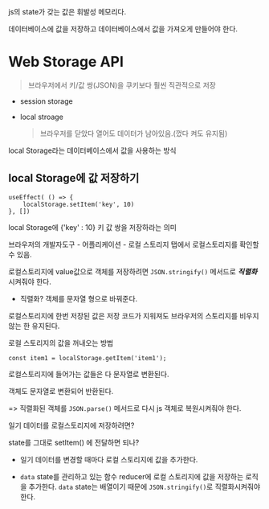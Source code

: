 js의 state가 갖는 값은 휘발성 메모리다.

데이터베이스에 값을 저장하고 데이터베이스에서 값을 가져오게 만들어야 한다.



# Web Storage API

> 브라우저에서 키/값 쌍(JSON)을 쿠키보다 훨씬 직관적으로 저장

- session storage

  

- local stroage

  > 브라우저를 닫았다 열어도 데이터가 남아있음.(껐다 켜도 유지됨)



local Storage라는 데이터베이스에서 값을 사용하는 방식



## local Storage에 값 저장하기

```react
useEffect( () => {
    localStorage.setItem('key', 10)
}, [])
```

local Storage에 {'key' : 10} 키 값 쌍을 저장하라는 의미

브라우저의 개발자도구 - 어플리케이션 - 로컬 스토리지 탭에서 로컬스토리지를 확인할 수 있음.

로컬스토리지에 value값으로 객체를 저장하려면 `JSON.stringify()` 메서드로 ***직렬화*** 시켜줘야 한다.

- 직렬화? 객체를 문자열 형으로 바꿔준다.



로컬스토리지에 한번 저장된 값은 저장 코드가 지워져도 브라우저의 스토리지를 비우지 않는 한 유지된다.



로컬 스토리지의 값을 꺼내오는 방법

```react
const item1 = localStorage.getItem('item1');
```



로컬스토리지에 들어가는 값들은 다 문자열로 변환된다.

객체도 문자열로 변환되어 반환된다.

=> 직렬화된 객체를 `JSON.parse()` 메서드로 다시 js 객체로 복원시켜줘야 한다.



일기 데이터를 로컬스토리지에 저장하려면?

state를 그대로 setItem() 에 전달하면 되나?

- 일기 데이터를 변경할 때마다 로컬 스토리지에 값을 추가한다.

- `data` state를 관리하고 있는 함수 reducer에 로컬 스토리지에 값을 저장하는 로직을 추가한다. `data` state는 배열이기 때문에 `JSON.stringify()`로 직렬화시켜줘야 한다.

  
